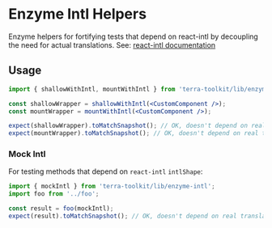 # Enzyme Intl Helpers

Enzyme helpers for fortifying tests that depend on react-intl by decoupling the need for actual translations. See: [react-intl documentation](https://github.com/yahoo/react-intl/wiki/Testing-with-React-Intl#helper-function-1)

## Usage

```jsx
import { shallowWithIntl, mountWithIntl } from 'terra-toolkit/lib/enzyme-intl';

const shallowWrapper = shallowWithIntl(<CustomComponent />);
const mountWrapper = mountWithIntl(<CustomComponent />);

expect(shallowWrapper).toMatchSnapshot(); // OK, doesn't depend on real translations
expect(mountWrapper).toMatchSnapshot(); // OK, doesn't depend on real translations
```

### Mock Intl

For testing methods that depend on `react-intl` `intlShape`:

```js
import { mockIntl } from 'terra-toolkit/lib/enzyme-intl';
import foo from '../foo';

const result = foo(mockIntl);
expect(result).toMatchSnapshot(); // OK, doesn't depend on real translations
```
